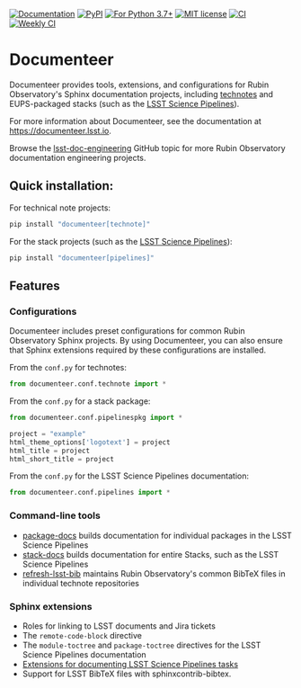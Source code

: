 [![Documentation](https://img.shields.io/badge/documenteer-lsst.io-brightgreen.svg)](https://documentation.lsst.io)
[![PyPI](https://img.shields.io/pypi/v/documenteer.svg?style=flat-square)](https://pypi.python.org/pypi/documenteer)
[![For Python 3.7+](https://img.shields.io/pypi/pyversions/documenteer.svg?style=flat-square)](https://pypi.python.org/pypi/documenteer)
[![MIT license](https://img.shields.io/pypi/l/documenteer.svg?style=flat-square)](https://pypi.python.org/pypi/documenteer)
[![CI](https://github.com/lsst-sqre/documenteer/actions/workflows/ci.yaml/badge.svg)](https://github.com/lsst-sqre/documenteer/actions/workflows/ci.yaml)
[![Weekly CI](https://github.com/lsst-sqre/documenteer/actions/workflows/ci-cron.yaml/badge.svg)](https://github.com/lsst-sqre/documenteer/actions/workflows/ci-cron.yaml)

# Documenteer

Documenteer provides tools, extensions, and configurations for Rubin Observatory's Sphinx documentation projects, including [technotes](https://developer.lsst.io/project-docs/technotes.html) and EUPS-packaged stacks (such as the [LSST Science Pipelines](https://pipelines.lsst.io)).

For more information about Documenteer, see the documentation at https://documenteer.lsst.io.

Browse the [lsst-doc-engineering](https://github.com/topics/lsst-doc-engineering) GitHub topic for more Rubin Observatory documentation engineering projects.

## Quick installation:

For technical note projects:

```sh
pip install "documenteer[technote]"
```

For the stack projects (such as the [LSST Science Pipelines](https://pipelines.lsst.io)):

```sh
pip install "documenteer[pipelines]"
```

## Features

### Configurations

Documenteer includes preset configurations for common Rubin Observatory Sphinx projects.
By using Documenteer, you can also ensure that Sphinx extensions required by these configurations are installed.

From the `conf.py` for technotes:

```py
from documenteer.conf.technote import *
```

From the `conf.py` for a stack package:

```py
from documenteer.conf.pipelinespkg import *

project = "example"
html_theme_options['logotext'] = project
html_title = project
html_short_title = project
```

From the `conf.py` for the LSST Science Pipelines documentation:

```py
from documenteer.conf.pipelines import *
```

### Command-line tools

- [package-docs]( https://documenteer.lsst.io/pipelines/package-docs-cli.html) builds documentation for individual packages in the LSST Science Pipelines
- [stack-docs](https://documenteer.lsst.io/pipelines/stack-docs-cli.html) builds documentation for entire Stacks, such as the LSST Science Pipelines
- [refresh-lsst-bib](https://developer.lsst.io/project-docs/technotes.html#using-bibliographies-in-restructuredtext-technotes) maintains Rubin Observatory's common BibTeX files in individual technote repositories

### Sphinx extensions

- Roles for linking to LSST documents and Jira tickets
- The `remote-code-block` directive
- The `module-toctree` and `package-toctree` directives for the LSST Science Pipelines documentation
- [Extensions for documenting LSST Science Pipelines tasks](https://documenteer.lsst.io/sphinxext/lssttasks.html)
- Support for LSST BibTeX files with sphinxcontrib-bibtex.
